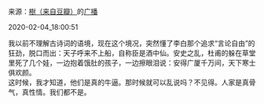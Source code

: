 来源：[樹（来自豆瓣）](https://www.douban.com/people/58856070/)的[广播](https://www.douban.com/people/58856070/status/2790369170/)


2020-02-04_18:00:51


我以前不理解古诗词的语境，现在这个境况，突然懂了李白那个追求“言论自由”的狂劲，脱口而出：天子呼来不上船，自称臣是酒中仙。安史之乱，杜甫的躲在草堂里死了几个娃，一边抱着饿肚的孩子，一边擦眼泪说：安得广厦千万间，天下寒士俱欢颜。  
这时候，我才知道，他们是真的牛逼。那时候就可以乱说吗？不见得。人家是真骨气，真性情。我们都不是。

